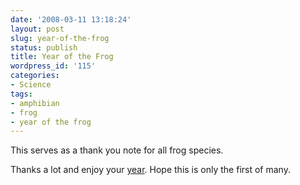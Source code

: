 ```yaml
---
date: '2008-03-11 13:18:24'
layout: post
slug: year-of-the-frog
status: publish
title: Year of the Frog
wordpress_id: '115'
categories:
- Science
tags:
- amphibian
- frog
- year of the frog
---
```


This serves as a thank you note for all frog species. 

Thanks a lot and enjoy your [year](http://www.amphibianark.org/yearofthefrog.htm). Hope this is only the first of many.
